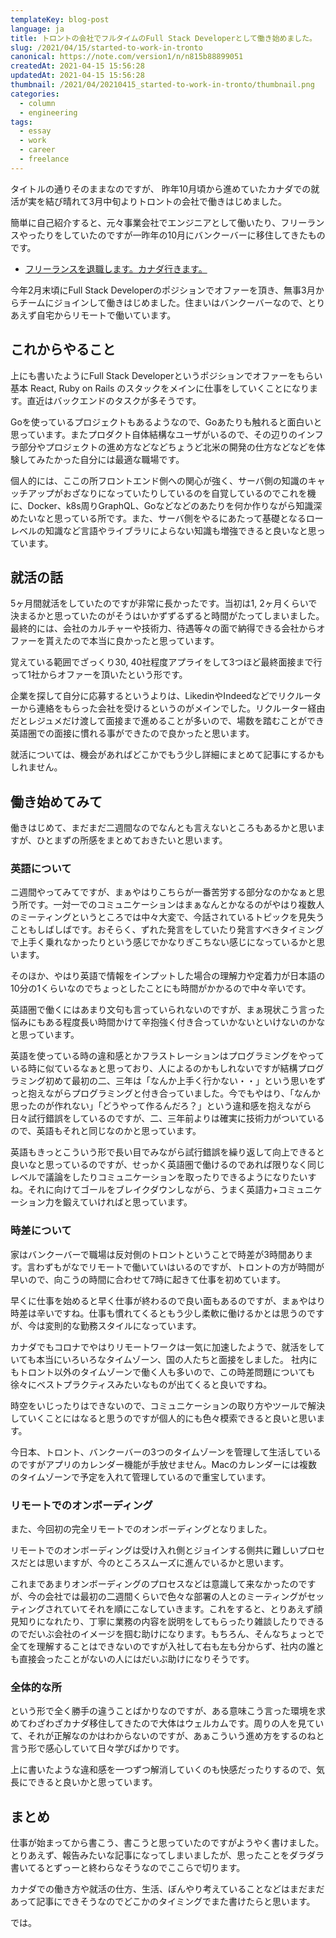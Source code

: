 ```yaml
---
templateKey: blog-post
language: ja
title: トロントの会社でフルタイムのFull Stack Developerとして働き始めました。
slug: /2021/04/15/started-to-work-in-tronto
canonical: https://note.com/version1/n/n815b88899051
createdAt: 2021-04-15 15:56:28
updatedAt: 2021-04-15 15:56:28
thumbnail: /2021/04/20210415_started-to-work-in-tronto/thumbnail.png
categories:
  - column
  - engineering
tags:
  - essay
  - work
  - career
  - freelance
---
```


タイトルの通りそのままなのですが、 昨年10月頃から進めていたカナダでの就活が実を結び晴れて3月中旬よりトロントの会社で働きはじめました。

簡単に自己紹介すると、元々事業会社でエンジニアとして働いたり、フリーランスやったりをしていたのですが一昨年の10月にバンクーバーに移住してきたものです。

<div class="related-post">
  <ul>
<li><a href="https://ver-1-0.net/2019/10/26/move-to-canada-to-find-job)
">フリーランスを退職します。カナダ行きます。</a></li>
</div>

今年2月末頃にFull Stack Developerのポジションでオファーを頂き、無事3月からチームにジョインして働きはじめました。住まいはバンクーバーなので、とりあえず自宅からリモートで働いています。

## これからやること

上にも書いたようにFull Stack Developerというポジションでオファーをもらい基本 React, Ruby on Rails のスタックをメインに仕事をしていくことになります。直近はバックエンドのタスクが多そうです。

Goを使っているプロジェクトもあるようなので、Goあたりも触れると面白いと思っています。またプロダクト自体結構なユーザがいるので、その辺りのインフラ部分やプロジェクトの進め方などなどちょうど北米の開発の仕方などなどを体験してみたかった自分には最適な職場です。

個人的には、ここの所フロントエンド側への関心が強く、サーバ側の知識のキャッチアップがおざなりになっていたりしているのを自覚しているのでこれを機に、Docker、k8s周りGraphQL、Goなどなどのあたりを何か作りながら知識深めたいなと思っている所です。また、サーバ側をやるにあたって基礎となるローレベルの知識など言語やライブラリによらない知識も増強できると良いなと思っています。

## 就活の話

5ヶ月間就活をしていたのですが非常に長かったです。当初は1, 2ヶ月くらいで決まるかと思っていたのがそうはいかずずるずると時間がたってしまいました。最終的には、会社のカルチャーや技術力、待遇等々の面で納得できる会社からオファーを貰えたので本当に良かったと思っています。

覚えている範囲でざっくり30, 40社程度アプライをして3つほど最終面接まで行って1社からオファーを頂いたという形です。

企業を探して自分に応募するというよりは、LikedinやIndeedなどでリクルーターから連絡をもらった会社を受けるというのがメインでした。リクルーター経由だとレジュメだけ渡して面接まで進めることが多いので、場数を踏むことができ英語圏での面接に慣れる事ができたので良かったと思います。

就活については、機会があればどこかでもう少し詳細にまとめて記事にするかもしれません。

## 働き始めてみて

働きはじめて、まだまだ二週間なのでなんとも言えないところもあるかと思いますが、ひとまずの所感をまとめておきたいと思います。


### 英語について

ニ週間やってみてですが、まぁやはりこちらが一番苦労する部分なのかなぁと思う所です。一対一でのコミュニケーションはまぁなんとかなるのがやはり複数人のミーティングというところでは中々大変で、今話されているトピックを見失うこともしばしばです。おそらく、ずれた発言をしていたり発言すべきタイミングで上手く乗れなかったりという感じでかなりぎこちない感じになっているかと思います。

そのほか、やはり英語で情報をインプットした場合の理解力や定着力が日本語の10分の1くらいなのでちょっとしたことにも時間がかかるので中々辛いです。

英語圏で働くにはあまり文句も言っていられないのですが、まぁ現状こう言った悩みにもある程度長い時間かけて辛抱強く付き合っていかないといけないのかなと思っています。

英語を使っている時の違和感とかフラストレーションはプログラミングをやっている時に似ているなぁと思っており、人によるのかもしれないですが結構プログラミング初めて最初の二、三年は「なんか上手く行かない・・」という思いをずっと抱えながらプログラミングと付き合っていました。今でもやはり、「なんか思ったのが作れない」「どうやって作るんだろ？」という違和感を抱えながら日々試行錯誤をしているのですが、二、三年前よりは確実に技術力がついているので、英語もそれと同じなのかと思っています。

英語もきっとこういう形で長い目でみながら試行錯誤を繰り返して向上できると良いなと思っているのですが、せっかく英語圏で働けるのであれば限りなく同じレベルで議論をしたりコミュニケーションを取ったりできるようになりたいすね。それに向けてゴールをブレイクダウンしながら、うまく英語力+コミュニケーション力を鍛えていければと思っています。

### 時差について

家はバンクーバーで職場は反対側のトロントということで時差が3時間あります。言わずもがなでリモートで働いていはいるのですが、トロントの方が時間が早いので、向こうの時間に合わせて7時に起きて仕事を初めています。

早くに仕事を始めると早く仕事が終わるので良い面もあるのですが、まぁやはり時差は辛いですね。仕事も慣れてくるともう少し柔軟に働けるかとは思うのですが、今は変則的な勤務スタイルになっています。

カナダでもコロナでやはりリモートワークは一気に加速したようで、就活をしていても本当にいろいろなタイムゾーン、国の人たちと面接をしました。
社内にもトロント以外のタイムゾーンで働く人も多いので、この時差問題についても徐々にベストプラクティスみたいなものが出てくると良いですね。

時空をいじったりはできないので、コミュニケーションの取り方やツールで解決していくことにはなると思うのですが個人的にも色々模索できると良いと思います。

今日本、トロント、バンクーバーの3つのタイムゾーンを管理して生活しているのですがアプリのカレンダー機能が手放せません。Macのカレンダーには複数のタイムゾーンで予定を入れて管理しているので重宝しています。

### リモートでのオンボーディング

また、今回初の完全リモートでのオンボーディングとなりました。

リモートでのオンボーディングは受け入れ側とジョインする側共に難しいプロセスだとは思いますが、今のところスムーズに進んでいるかと思います。

これまであまりオンボーディングのプロセスなどは意識して来なかったのですが、今の会社では最初の二週間くらいで色々な部署の人とのミーティングがセッティングされていてそれを順にこなしていきます。これをすると、とりあえず顔見知りになれたり、丁寧に業務の内容を説明をしてもらったり雑談したりできるのでだいぶ会社のイメージを掴む助けになります。もちろん、そんなちょっとで全てを理解することはできないのですが入社して右も左も分からず、社内の誰とも直接会ったことがないの人にはだいぶ助けになりそうです。

### 全体的な所

という形で全く勝手の違うことばかりなのですが、ある意味こう言った環境を求めてわざわざカナダ移住してきたので大体はウェルカムです。周りの人を見ていて、それが正解なのかはわからないのですが、あぁこういう進め方をするのねと言う形で感心していて日々学びばかりです。

上に書いたような違和感を一つずつ解消していくのも快感だったりするので、気長にできると良いかと思っています。

## まとめ

仕事が始まってから書こう、書こうと思っていたのですがようやく書けました。とりあえず、報告みたいな記事になってしまいましたが、思ったことをダラダラ書いてるとずっーと終わらなそうなのでここらで切ります。

カナダでの働き方や就活の仕方、生活、ぼんやり考えていることなどはまだまだあって記事にできそうなのでどこかのタイミングでまた書けたらと思います。

では。